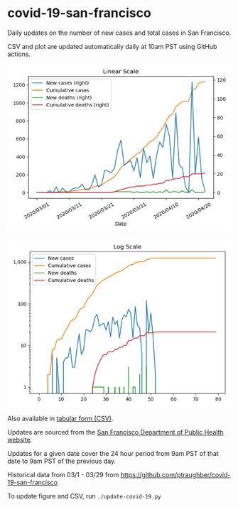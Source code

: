 # covid-19-san-francisco

Daily updates on the number of new cases and total cases in San Francisco.

CSV and plot are updated automatically daily at 10am PST using GitHub actions.

![figure](covid-19-fig.png)

![figure](covid-19-log_fig.png)

Also available in [tabular form (CSV)](covid-19-daily.csv).

Updates are sourced from the [San Francisco Department of Public Health website](https://www.sfdph.org/dph/alerts/coronavirus.asp).

Updates for a given date cover the 24 hour period from 9am PST of that date to 9am PST of the previous day.

Historical data from 03/1 - 03/29 from https://github.com/ptraughber/covid-19-san-francisco

To update figure and CSV, run `./update-covid-19.py`
